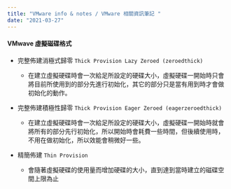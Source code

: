 ```yaml
---
title: "VMware info & notes / VMware 相關資訊筆記 "
date: "2021-03-27"
---
```


#### VMwave 虛擬磁碟格式

* 完整佈建消極式歸零 `Thick Provision Lazy Zeroed (zeroedthick)`
    * 在建立虛擬硬碟時會一次給足所設定的硬碟大小，虛擬硬碟一開始時只會將目前所使用到的部分先進行初始化，其它的部分只是當有用到時才會做初始化的動作。

* 完整佈建積極性歸零 `Thick Provision Eager Zeroed (eagerzeroedthick)`
    * 在建立虛擬硬碟時會一次給足所設定的硬碟大小，虛擬硬碟一開始時就會將所有的部分先行初始化，所以開始時會耗費一些時間，但後續使用時，不用在做初始化，所以效能會稍微好一些。

* 精簡佈建 `Thin Provision`
    * 會隨著虛擬硬碟的使用量而增加硬碟的大小，直到達到當時建立的磁碟空間上限為止

</br>


